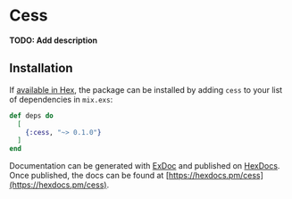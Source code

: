# Cess

**TODO: Add description**

## Installation

If [available in Hex](https://hex.pm/docs/publish), the package can be installed
by adding `cess` to your list of dependencies in `mix.exs`:

```elixir
def deps do
  [
    {:cess, "~> 0.1.0"}
  ]
end
```

Documentation can be generated with [ExDoc](https://github.com/elixir-lang/ex_doc)
and published on [HexDocs](https://hexdocs.pm). Once published, the docs can
be found at [https://hexdocs.pm/cess](https://hexdocs.pm/cess).

